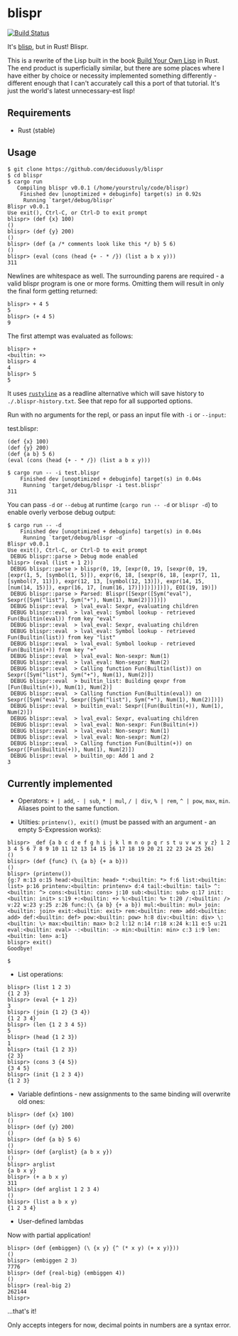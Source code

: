 # blispr

[![Build Status](https://travis-ci.org/deciduously/blispr.svg?branch=master)](https://travis-ci.org/deciduously/blispr)

It's [blisp](https://github.com/deciduously/blisp), but in Rust!   Blispr.

This is a rewrite of the Lisp built in the book [Build Your Own Lisp](http://www.buildyourownlisp.com/) in Rust.  The end product is superficially similar, but there are some places where I have either by choice or necessity implemented something differently - different enough that I can't accurately call this a port of that tutorial.  It's just the world's latest unnecessary-est lisp!

## Requirements

* Rust (stable)

## Usage

```blispr
$ git clone https://github.com/deciduously/blispr
$ cd blispr
$ cargo run
   Compiling blispr v0.0.1 (/home/yourstruly/code/blispr)
    Finished dev [unoptimized + debuginfo] target(s) in 0.92s
     Running `target/debug/blispr`
Blispr v0.0.1
Use exit(), Ctrl-C, or Ctrl-D to exit prompt
blispr> (def {x} 100)
()
blispr> (def {y} 200)
()
blispr> (def {a /* comments look like this */ b} 5 6)
()
blispr> (eval (cons (head {+ - * /}) (list a b x y)))
311
```

Newlines are whitespace as well.  The surrounding parens are required - a valid blispr program is one or more forms.  Omitting them will result in only the final form getting returned:

```
blispr> + 4 5
5
blispr> (+ 4 5)
9
```

The first attempt was evaluated as follows:

```
blispr> +
<builtin: +>
blispr> 4
4
blispr> 5
5
```

It uses [`rustyline`](https://github.com/kkawakam/rustyline) as a readline alternative which will save history to `./.blispr-history.txt`.  See that repo for all supported options.

Run with no arguments for the repl, or pass an input file with `-i` or `--input`:

test.blispr:

```
(def {x} 100)
(def {y} 200)
(def {a b} 5 6)
(eval (cons (head {+ - * /}) (list a b x y)))
```

```
$ cargo run -- -i test.blispr 
    Finished dev [unoptimized + debuginfo] target(s) in 0.04s
     Running `target/debug/blispr -i test.blispr`
311
```

You can pass `-d` or `--debug` at runtime (`cargo run -- -d` or `blispr -d`) to enable overly verbose debug output:

```
$ cargo run -- -d
    Finished dev [unoptimized + debuginfo] target(s) in 0.04s
     Running `target/debug/blispr -d`
Blispr v0.0.1
Use exit(), Ctrl-C, or Ctrl-D to exit prompt
 DEBUG blispr::parse > Debug mode enabled
blispr> (eval (list + 1 2))
 DEBUG blispr::parse > blispr(0, 19, [expr(0, 19, [sexpr(0, 19, [expr(1, 5, [symbol(1, 5)]), expr(6, 18, [sexpr(6, 18, [expr(7, 11, [symbol(7, 11)]), expr(12, 13, [symbol(12, 13)]), expr(14, 15, [num(14, 15)]), expr(16, 17, [num(16, 17)])])])])]), EOI(19, 19)])
 DEBUG blispr::parse > Parsed: Blispr([Sexpr([Sym("eval"), Sexpr([Sym("list"), Sym("+"), Num(1), Num(2)])])])
 DEBUG blispr::eval  > lval_eval: Sexpr, evaluating children
 DEBUG blispr::eval  > lval_eval: Symbol lookup - retrieved Fun(Builtin(eval)) from key "eval"
 DEBUG blispr::eval  > lval_eval: Sexpr, evaluating children
 DEBUG blispr::eval  > lval_eval: Symbol lookup - retrieved Fun(Builtin(list)) from key "list"
 DEBUG blispr::eval  > lval_eval: Symbol lookup - retrieved Fun(Builtin(+)) from key "+"
 DEBUG blispr::eval  > lval_eval: Non-sexpr: Num(1)
 DEBUG blispr::eval  > lval_eval: Non-sexpr: Num(2)
 DEBUG blispr::eval  > Calling function Fun(Builtin(list)) on Sexpr([Sym("list"), Sym("+"), Num(1), Num(2)])
 DEBUG blispr::eval  > builtin_list: Building qexpr from [Fun(Builtin(+)), Num(1), Num(2)]
 DEBUG blispr::eval  > Calling function Fun(Builtin(eval)) on Sexpr([Sym("eval"), Sexpr([Sym("list"), Sym("+"), Num(1), Num(2)])])
 DEBUG blispr::eval  > builtin_eval: Sexpr([Fun(Builtin(+)), Num(1), Num(2)])
 DEBUG blispr::eval  > lval_eval: Sexpr, evaluating children
 DEBUG blispr::eval  > lval_eval: Non-sexpr: Fun(Builtin(+))
 DEBUG blispr::eval  > lval_eval: Non-sexpr: Num(1)
 DEBUG blispr::eval  > lval_eval: Non-sexpr: Num(2)
 DEBUG blispr::eval  > Calling function Fun(Builtin(+)) on Sexpr([Fun(Builtin(+)), Num(1), Num(2)])
 DEBUG blispr::eval  > builtin_op: Add 1 and 2
3
```

## Currently implemented

* Operators: `+ | add`, `- | sub`, `* | mul`, `/ | div`, `% | rem`, `^ | pow`, `max`, `min`.  Aliases point to the same function.

* Utilties: `printenv(), exit()` (must be passed with an argument - an empty S-Expression works):

```
blispr> _def {a b c d e f g h i j k l m n o p q r s t u v w x y z} 1 2 3 4 5 6 7 8 9 10 11 12 13 14 15 16 17 18 19 20 21 22 23 24 25 26)
()
blispr> (def {func} (\ {a b} {+ a b}))
()
blispr> (printenv())
{g:7 m:13 o:15 head:<builtin: head> *:<builtin: *> f:6 list:<builtin: list> p:16 printenv:<builtin: printenv> d:4 tail:<builtin: tail> ^:<builtin: ^> cons:<builtin: cons> j:10 sub:<builtin: sub> q:17 init:<builtin: init> s:19 +:<builtin: +> %:<builtin: %> t:20 /:<builtin: /> v:22 w:23 y:25 z:26 func:(\ {a b} {+ a b}) mul:<builtin: mul> join:<builtin: join> exit:<builtin: exit> rem:<builtin: rem> add:<builtin: add> def:<builtin: def> pow:<builtin: pow> h:8 div:<builtin: div> \:<builtin: \> max:<builtin: max> b:2 l:12 n:14 r:18 x:24 k:11 e:5 u:21 eval:<builtin: eval> -:<builtin: -> min:<builtin: min> c:3 i:9 len:<builtin: len> a:1}
blispr> exit()
Goodbye!

$
```

* List operations:

```
blispr> (list 1 2 3)
{1 2 3}
blispr> (eval {+ 1 2})
3
blispr> (join {1 2} {3 4})
{1 2 3 4}
blispr> (len {1 2 3 4 5})
5
blispr> (head {1 2 3})
1
blispr> (tail {1 2 3})
{2 3}
blispr> (cons 3 {4 5})
{3 4 5}
blispr> (init {1 2 3 4})
{1 2 3}
```

* Variable defintions - new assignments to the same binding will overwrite old ones:

```
blispr> (def {x} 100)
()
blispr> (def {y} 200)
()
blispr> (def {a b} 5 6)
()
blispr> (def {arglist} {a b x y})
()
blispr> arglist
{a b x y}
blispr> (+ a b x y)
311
blispr> (def arglist 1 2 3 4)
()
blispr> (list a b x y)
{1 2 3 4}
```

* User-defined lambdas

Now with partial application!

```
blispr> (def {embiggen} (\ {x y} {^ (* x y) (+ x y)}))
()
blispr> (embiggen 2 3)
7776
blispr> (def {real-big} (embiggen 4))
()
blispr> (real-big 2)
262144
blispr> 
```

...that's it!

Only accepts integers for now, decimal points in numbers are a syntax error.
